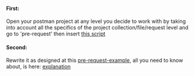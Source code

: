 #### First:
Open your postman project at any level you decide to work with by taking into account all the specifics of the project collection/file/request level and go to 'pre-request' then insert [this script](../scripts/pre.js)

#### Second:
Rewrite it as designed at this [pre-request-example](../examples/preRequestExample.js), all you need to know about, is here: [explanation](../guids/pre-request.md)
